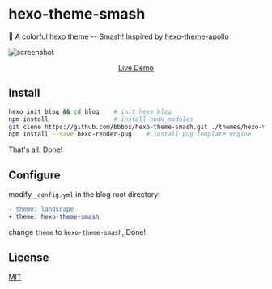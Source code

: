 # hexo-theme-smash

 🍭 A colorful hexo theme -- Smash! Inspired by [hexo-theme-apollo](https://github.com/pinggod/hexo-theme-apollo)

 ![screenshot](https://raw.githubusercontent.com/hexojs/site/master/source/themes/screenshots/hexo-theme-smash.png)

 <div align="center"><a href="http://venusworld.cn/hexo-theme-smash">Live Demo</a></div>

 ## Install

 ```bash
 hexo init blog && cd blog    # init hexo blog
 npm install                  # install node_modules
 git clone https://github.com/bbbbx/hexo-theme-smash.git ./themes/hexo-theme-smash    # clone theme repo
 npm install --save hexo-render-pug    # install pug template engine
 ```

 That's all. Done!

 ## Configure
 modify `_config.yml` in the blog root directory:
 
 ```diff
 - theme: landscape
 + theme: hexo-theme-smash
 ```

 change `theme` to `hexo-theme-smash`, Done!

 ## License

 [MIT](./LICENSE)
